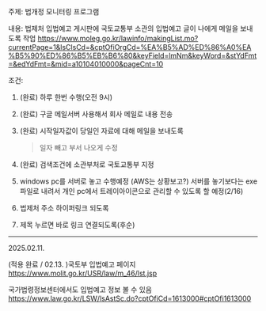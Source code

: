 주제: 법개정 모니터링 프로그램

내용: 법제처 입법예고 게시판에 국토교통부 소관의 입법예고 글이 나에게 메일을 보내도록 작업
https://www.moleg.go.kr/lawinfo/makingList.mo?currentPage=1&lsClsCd=&cptOfiOrgCd=%EA%B5%AD%ED%86%A0%EA%B5%90%ED%86%B5%EB%B6%80&keyField=lmNm&keyWord=&stYdFmt=&edYdFmt=&mid=a10104010000&pageCnt=10

조건:
  1. (완료) 하루 한번 수행(오전 9시)
  2. (완료) 구글 메일서버 사용해서 회사 메일로 내용 전송
  3. (완료) 시작일자값이 당일인 자료에 대해 메일을 보내도록
     > 일자 빼고 부서 나오게 수정
  5. (완료) 검색조건에 소관부처로 국토교통부 지정
  6. windows pc를 서버로 놓고 수행예정 (AWS는 상황보고?)
     서버를 놓기보다는 exe파일로 내려서 개인 pc에서 트레이아이콘으로 관리할 수 있도록 할 예정(2/16)
  7. 법제처 주소 하이퍼링크 되도록

  8. 제목 누르면 바로 링크 연결되도록(후순)

---------------
2025.02.11.

(적용 완료 / 02.13. )국토부 입법예고 페이지
https://www.molit.go.kr/USR/law/m_46/lst.jsp

국가법령정보센터에서도 입법예고 정보 볼 수 있음
https://www.law.go.kr/LSW/lsAstSc.do?cptOfiCd=1613000#cptOfi1613000
